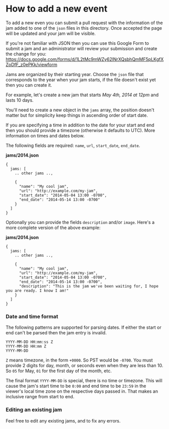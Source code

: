 # How to add a new event

To add a new even you can submit a pull request with the information of the jam
added to one of the `json` files in this directory. Once accepted
the page will be updated and your jam will be visible.

If you're not familiar with JSON then you can use this Google Form to submit a jam and an administrator will review your submission and create the change for you: <https://docs.google.com/forms/d/1L2tMc9mWZy62lNrXQsbhQmMF5pLKgfXZoDfF_z0ePKk/viewform>

Jams are organized by their starting year. Choose the `json` file that
corresponds to the year when your jam starts, if the file doesn't exist yet
then you can create it.

For example, let's create a new jam that starts *May 4th, 2014 at 12pm* and
lasts 10 days.

You'll need to create a new object in the `jams` array, the position doesn't
matter but for simplicity keep things in ascending order of start date.

If you are specifying a time in addition to the date for your start and end then
you should provide a timezone (otherwise it defaults to UTC). More information
on times and dates below.

The following fields are required: `name`,  `url`, `start_date`, `end_date`.

**jams/2014.json**

    {
      jams: [
        .. other jams ..,

        {
          "name": "My cool jam",
          "url": "http://example.com/my-jam",
          "start_date": "2014-05-04 13:00 -0700",
          "end_date": "2014-05-14 13:00 -0700"
        }
      ]
    }



Optionally you can provide the fields `description` and/or `image`.
Here's a more complete version of the above example:

**jams/2014.json**

    {
      jams: [
        .. other jams ..,

        {
          "name": "My cool jam",
          "url": "http://example.com/my-jam",
          "start_date": "2014-05-04 13:00 -0700",
          "end_date": "2014-05-14 13:00 -0700",
          "description": "This is the jam we've been waiting for, I hope you are ready. I know I am!"
        }
      ]
    }

### Date and time format

The following patterns are supported for parsing dates. If either the start or
end can't be parsed then the jam entry is invalid.

    YYYY-MM-DD HH:mm:ss Z
    YYYY-MM-DD HH:mm Z
    YYYY-MM-DD


`Z` means timezone, in the form `+0000`. So PST would be `-0700`. You must
provide 2 digits for day, month, or seconds even when they are less than 10. So
`05` for May, `01` for the first day of the month, etc.

The final format `YYYY-MM-DD` is special, there is no time or timezone. This
will cause the jam's start time to be `0:00` and end time to be `23:59` in the
viewer's local time zone on the respective days passed in. That makes an
inclusive range from start to end.

### Editing an existing jam

Feel free to edit any existing jams, and to fix any errors.